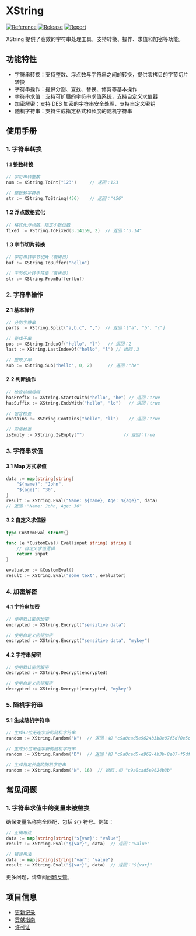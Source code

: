 # XString

[![Reference](https://pkg.go.dev/badge/github.com/eframework-org/EP.GO.UTIL/XString.svg)](https://pkg.go.dev/github.com/eframework-org/EP.GO.UTIL/XString)
[![Release](https://img.shields.io/github/v/tag/eframework-org/EP.GO.UTIL)](https://github.com/eframework-org/EP.GO.UTIL/tags)
[![Report](https://goreportcard.com/badge/github.com/eframework-org/EP.GO.UTIL)](https://goreportcard.com/report/github.com/eframework-org/EP.GO.UTIL)

XString 提供了高效的字符串处理工具，支持转换、操作、求值和加密等功能。

## 功能特性

- 字符串转换：支持整数、浮点数与字符串之间的转换，提供零拷贝的字节切片转换
- 字符串操作：提供分割、查找、替换、修剪等基本操作
- 字符串求值：支持可扩展的字符串求值系统，支持自定义求值器
- 加密解密：支持 DES 加密的字符串安全处理，支持自定义密钥
- 随机字符串：支持生成指定格式和长度的随机字符串

## 使用手册

### 1. 字符串转换

#### 1.1 整数转换
```go
// 字符串转整数
num := XString.ToInt("123")     // 返回：123

// 整数转字符串
str := XString.ToString(456)    // 返回："456"
```

#### 1.2 浮点数格式化
```go
// 格式化浮点数，指定小数位数
fixed := XString.ToFixed(3.14159, 2)  // 返回："3.14"
```

#### 1.3 字节切片转换
```go
// 字符串转字节切片（零拷贝）
buf := XString.ToBuffer("hello")

// 字节切片转字符串（零拷贝）
str := XString.FromBuffer(buf)
```

### 2. 字符串操作

#### 2.1 基本操作
```go
// 分割字符串
parts := XString.Split("a,b,c", ",")  // 返回：["a", "b", "c"]

// 查找子串
pos := XString.IndexOf("hello", "l")   // 返回：2
last := XString.LastIndexOf("hello", "l") // 返回：3

// 提取子串
sub := XString.Sub("hello", 0, 2)      // 返回："he"
```

#### 2.2 判断操作
```go
// 检查前缀后缀
hasPrefix := XString.StartsWith("hello", "he") // 返回：true
hasSuffix := XString.EndsWith("hello", "lo")   // 返回：true

// 包含检查
contains := XString.Contains("hello", "ll")    // 返回：true

// 空值检查
isEmpty := XString.IsEmpty("")               // 返回：true
```

### 3. 字符串求值

#### 3.1 Map 方式求值
```go
data := map[string]string{
    "${name}": "John",
    "${age}": "30",
}
result := XString.Eval("Name: ${name}, Age: ${age}", data)
// 返回："Name: John, Age: 30"
```

#### 3.2 自定义求值器
```go
type CustomEval struct{}

func (e *CustomEval) Eval(input string) string {
    // 自定义求值逻辑
    return input
}

evaluator := &CustomEval{}
result := XString.Eval("some text", evaluator)
```

### 4. 加密解密

#### 4.1 字符串加密
```go
// 使用默认密钥加密
encrypted := XString.Encrypt("sensitive data")

// 使用自定义密钥加密
encrypted := XString.Encrypt("sensitive data", "mykey")
```

#### 4.2 字符串解密
```go
// 使用默认密钥解密
decrypted := XString.Decrypt(encrypted)

// 使用自定义密钥解密
decrypted := XString.Decrypt(encrypted, "mykey")
```

### 5. 随机字符串

#### 5.1 生成随机字符串
```go
// 生成32位无连字符的随机字符串
random := XString.Random("N")  // 返回：如 "c9a0cad5e9624b3b8e07f5df0e5c1bbc"

// 生成36位带连字符的随机字符串
random := XString.Random("D")  // 返回：如 "c9a0cad5-e962-4b3b-8e07-f5df0e5c1bbc"

// 生成指定长度的随机字符串
random := XString.Random("N", 16)  // 返回：如 "c9a0cad5e9624b3b"
```

## 常见问题

### 1. 字符串求值中的变量未被替换
确保变量名称完全匹配，包括 `${}` 符号。例如：
```go
// 正确用法
data := map[string]string{"${var}": "value"}
result := XString.Eval("${var}", data)  // 返回："value"

// 错误用法
data := map[string]string{"var": "value"}
result := XString.Eval("${var}", data)  // 返回："${var}"
```

更多问题，请查阅[问题反馈](../CONTRIBUTING.md#问题反馈)。

## 项目信息

- [更新记录](../CHANGELOG.md)
- [贡献指南](../CONTRIBUTING.md)
- [许可证](../LICENSE)
